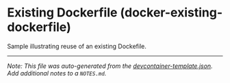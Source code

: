 
# Existing Dockerfile (docker-existing-dockerfile)

Sample illustrating reuse of an existing Dockefile.





---

_Note: This file was auto-generated from the [devcontainer-template.json](https://github.com/gvatsal60/Fork_templates/blob/main/src/docker-existing-dockerfile/devcontainer-template.json).  Add additional notes to a `NOTES.md`._
